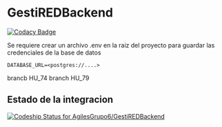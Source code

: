 # GestiREDBackend

[![Codacy Badge](https://api.codacy.com/project/badge/Grade/9c37f9766e6e41138de6575f3e51d716)](https://www.codacy.com/app/AgilesGrupo6/AgilesGrupo6-GestiREDBackend?utm_source=github.com&amp;utm_medium=referral&amp;utm_content=AgilesGrupo6/GestiREDBackend&amp;utm_campaign=Badge_Grade)

Se requiere crear un archivo .env en la raiz del proyecto para guardar las credenciales de la base de datos

`DATABASE_URL=<postgres://....>`

brancb HU_74
branch HU_79


## Estado de la integracion
[ ![Codeship Status for AgilesGrupo6/GestiREDBackend](https://app.codeship.com/projects/7f6ec0b0-bf40-0136-8acb-1eef3f812401/status?branch=master)](https://app.codeship.com/projects/313267)
